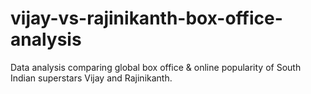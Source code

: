 # vijay-vs-rajinikanth-box-office-analysis
Data analysis comparing global box office &amp; online popularity of South Indian superstars Vijay and Rajinikanth.
